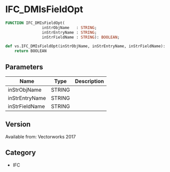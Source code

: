 # IFC_DMIsFieldOpt

```pascal
FUNCTION IFC_DMIsFieldOpt(
				inStrObjName   : STRING;
				inStrEntryName : STRING;
				inStrFieldName : STRING): BOOLEAN;
```

```python
def vs.IFC_DMIsFieldOpt(inStrObjName, inStrEntryName, inStrFieldName):
    return BOOLEAN
```

## Parameters
|Name|Type|Description|
|---|---|---|
|inStrObjName|STRING|   |
|inStrEntryName|STRING|   |
|inStrFieldName|STRING|   |

## Version
Available from: Vectorworks 2017

## Category
* IFC

